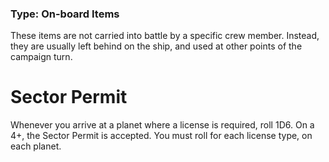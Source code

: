 ### Type: On-board Items

These items are not carried into battle by a specific crew member. Instead, they are usually left behind on the ship, and used at other points of the campaign turn.
# Sector Permit

Whenever you arrive at a planet where a license is required, roll 1D6. On a 4+, the Sector Permit is accepted. You must roll for each license type, on each planet.
